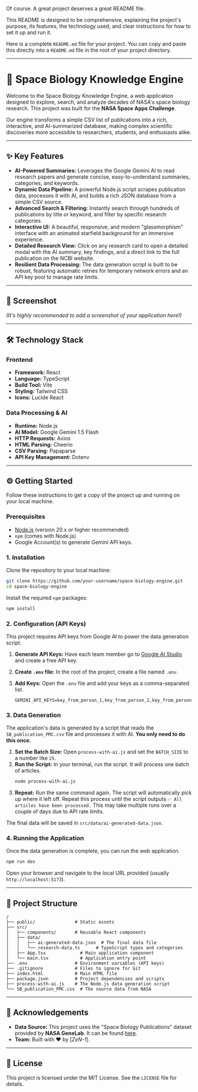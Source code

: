 Of course. A great project deserves a great README file.

This README is designed to be comprehensive, explaining the project's purpose, its features, the technology used, and clear instructions for how to set it up and run it.

Here is a complete `README.md` file for your project. You can copy and paste this directly into a `README.md` file in the root of your project directory.

-----

# 🚀 Space Biology Knowledge Engine

Welcome to the Space Biology Knowledge Engine, a web application designed to explore, search, and analyze decades of NASA's space biology research. This project was built for the **NASA Space Apps Challenge**.

Our engine transforms a simple CSV list of publications into a rich, interactive, and AI-summarized database, making complex scientific discoveries more accessible to researchers, students, and enthusiasts alike.

-----

## ✨ Key Features

  * **AI-Powered Summaries:** Leverages the Google Gemini AI to read research papers and generate concise, easy-to-understand summaries, categories, and keywords.
  * **Dynamic Data Pipeline:** A powerful Node.js script scrapes publication data, processes it with AI, and builds a rich JSON database from a simple CSV source.
  * **Advanced Search & Filtering:** Instantly search through hundreds of publications by title or keyword, and filter by specific research categories.
  * **Interactive UI:** A beautiful, responsive, and modern "glassmorphism" interface with an animated starfield background for an immersive experience.
  * **Detailed Research View:** Click on any research card to open a detailed modal with the AI summary, key findings, and a direct link to the full publication on the NCBI website.
  * **Resilient Data Processing:** The data generation script is built to be robust, featuring automatic retries for temporary network errors and an API key pool to manage rate limits.

-----

## 📸 Screenshot

*(It's highly recommended to add a screenshot of your application here\!)*

-----

## 🛠️ Technology Stack

### Frontend

  * **Framework:** React
  * **Language:** TypeScript
  * **Build Tool:** Vite
  * **Styling:** Tailwind CSS
  * **Icons:** Lucide React

### Data Processing & AI

  * **Runtime:** Node.js
  * **AI Model:** Google Gemini 1.5 Flash
  * **HTTP Requests:** Axios
  * **HTML Parsing:** Cheerio
  * **CSV Parsing:** Papaparse
  * **API Key Management:** Dotenv

-----

## ⚙️ Getting Started

Follow these instructions to get a copy of the project up and running on your local machine.

### Prerequisites

  * [Node.js](https://nodejs.org/) (version 20.x or higher recommended)
  * `npm` (comes with Node.js)
  * Google Account(s) to generate Gemini API keys.

### 1\. Installation

Clone the repository to your local machine:

```bash
git clone https://github.com/your-username/space-biology-engine.git
cd space-biology-engine
```

Install the required `npm` packages:

```bash
npm install
```

### 2\. Configuration (API Keys)

This project requires API keys from Google AI to power the data generation script.

1.  **Generate API Keys:** Have each team member go to [Google AI Studio](https://aistudio.google.com/) and create a free API key.

2.  **Create `.env` file:** In the root of the project, create a file named `.env`.

3.  **Add Keys:** Open the `.env` file and add your keys as a comma-separated list.

    ```
    GEMINI_API_KEYS=key_from_person_1,key_from_person_2,key_from_person_3
    ```

### 3\. Data Generation

The application's data is generated by a script that reads the `SB_publication_PMC.csv` file and processes it with AI. **You only need to do this once.**

1.  **Set the Batch Size:** Open `process-with-ai.js` and set the `BATCH_SIZE` to a number like `25`.
2.  **Run the Script:** In your terminal, run the script. It will process one batch of articles.
    ```bash
    node process-with-ai.js
    ```
3.  **Repeat:** Run the same command again. The script will automatically pick up where it left off. Repeat this process until the script outputs `✅ All articles have been processed.` This may take multiple runs over a couple of days due to API rate limits.

The final data will be saved in `src/data/ai-generated-data.json`.

### 4\. Running the Application

Once the data generation is complete, you can run the web application.

```bash
npm run dev
```

Open your browser and navigate to the local URL provided (usually `http://localhost:5173`).

-----

## 📂 Project Structure

```
/
├── public/               # Static assets
├── src/
│   ├── components/       # Reusable React components
│   ├── data/
│   │   ├── ai-generated-data.json  # The final data file
│   │   └── research-data.ts      # TypeScript types and categories
│   ├── App.tsx             # Main application component
│   └── main.tsx            # Application entry point
├── .env                  # Environment variables (API keys)
├── .gitignore            # Files to ignore for Git
├── index.html            # Main HTML file
├── package.json          # Project dependencies and scripts
├── process-with-ai.js    # The Node.js data generation script
└── SB_publication_PMC.csv  # The source data from NASA
```

-----

## 🙏 Acknowledgements

  * **Data Source:** This project uses the "Space Biology Publications" dataset provided by **NASA GeneLab**. It can be found [here](https://www.google.com/search?q=https://github.com/jgalazka/SB_publications).
  * **Team:** Built with ❤️ by [*ZeN-1*].

-----

## 📜 License

This project is licensed under the MIT License. See the `LICENSE` file for details.
